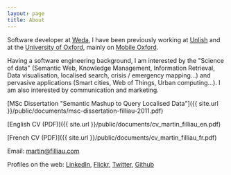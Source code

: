 ```yaml
---
layout: page
title: About
---
```


Software developer at [Weda](https://weda.fr), I have been previously working at [Unlish](https://unlish.com) and at the
[University of Oxford](http://www.ox.ac.uk), mainly on [Mobile Oxford](https://m.ox.ac.uk).

Having a software engineering background, I am interested by the "Science of data" (Semantic Web, Knowledge Management, Information Retrieval, Data visualisation, localised search, crisis / emergency mapping...) and pervasive applications (Smart cities, Web of Things, Urban computing...). I am also interested by communication and marketing.

[MSc Dissertation "Semantic Mashup to Query Localised Data"]({{ site.url }}/public/documents/msc-dissertation-filliau-2011.pdf)

[English CV (PDF)]({{ site.url }}/public/documents/cv_martin_filliau_en.pdf)

[French CV (PDF)]({{ site.url }}/public/documents/cv_martin_filliau_fr.pdf)

Email: [martin@filliau.com](mailto:martin@filliau.com)

Profiles on the web:
<a rel="me" href="https://www.linkedin.com/in/martinfilliau">LinkedIn</a>,
<a rel="me" href="https://www.flickr.com/photos/nitramf">Flickr</a>,
<a rel="me" href="https://twitter.com/martinfilliau">Twitter</a>,
<a rel="me" href="https://www.github.com/martinfilliau">Github</a>
